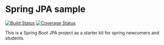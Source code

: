 # Spring JPA sample

[![Build Status](https://travis-ci.org/kartoch/spring-jpa-sample.svg?branch=master)](https://travis-ci.org/kartoch/spring-jpa-sample)   [![Coverage Status](https://coveralls.io/repos/github/kartoch/spring-jpa-sample/badge.svg?branch=master)](https://coveralls.io/github/kartoch/spring-jpa-sample?branch=master)

This is a Spring Boot JPA project as a starter kit for spring newcomers and students.
  
